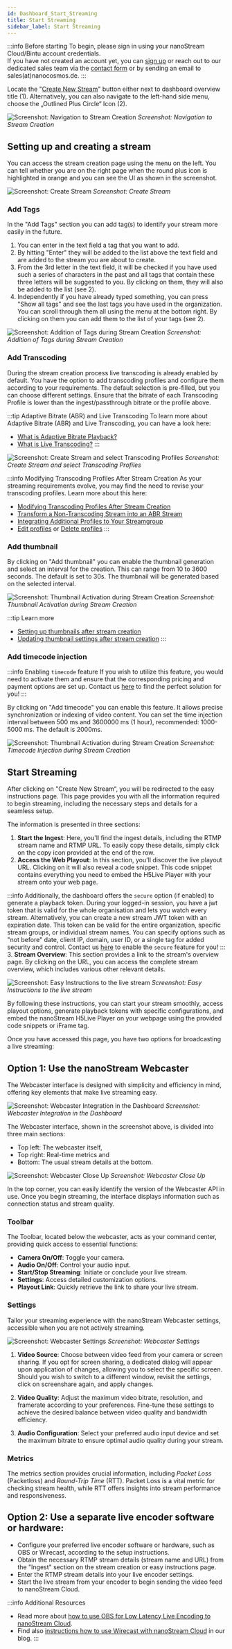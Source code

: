 ```yaml
---
id: Dashboard_Start_Streaming
title: Start Streaming
sidebar_label: Start Streaming
---
```


:::info Before starting
To begin, please sign in using your nanoStream Cloud/Bintu account credentials. <br/>
If you have not created an account yet, you can [sign up](https://dashboard.nanostream.cloud/auth?signup) or reach out to our dedicated sales team via the [contact form](https://www.nanocosmos.de/contact) or by sending an email to sales(at)nanocosmos.de.
:::

Locate the "[Create New Stream](https://dashboard.nanostream.cloud/stream/create)" button either next to dashboard overview title (1). Alternatively, you can also navigate to the left-hand side menu, choose the „Outlined Plus Circle“ Icon (2).

![Screenshot: Navigation to Stream Creation](../assets/cloud-frontend/cf-create-guide.jpg)
*Screenshot: Navigation to Stream Creation*

## Setting up and creating a stream

You can access the stream creation page using the menu on the left. You can tell whether you are on the right page when the round plus icon is highlighted in orange and you can see the UI as shown in the screenshot.

![Screenshot: Create Stream](../assets/cloud-frontend/cf-create-stream.png)
*Screenshot: Create Stream*

### Add Tags

In the "Add Tags" section you can add tag(s) to identify your stream more easily in the future. 
1. You can enter in the text field a tag that you want to add. 
2. By hitting "Enter" they will be added to the list above the text field and are added to the stream you are about to create.
3. From the 3rd letter in the text field, it will be checked if you have used such a series of characters in the past and all tags that contain these three letters will be suggested to you. By clicking on them, they will also be added to the list (see 2).
4. Independently if you have already typed something, you can press "Show all tags" and see the last tags you have used in the organization. You can scroll through them all using the menu at the bottom right. By clicking on them you can add them to the list of your tags (see 2).

![Screenshot: Addition of Tags during Stream Creation](../assets/cloud-frontend/cf-add-tags-steps.jpg)
*Screenshot: Addition of Tags during Stream Creation*

### Add Transcoding

During the stream creation process live transcoding is already enabled by default. You have the option to add transcoding profiles and configure them according to your requirements. The default selection is pre-filled, but you can choose different settings. Ensure that the bitrate of each Transcoding Profile is lower than the ingest/passthrough bitrate or the profile above.

:::tip Adaptive Bitrate (ABR) and Live Transcoding
To learn more about Adaptive Bitrate (ABR) and Live Transcoding, you can have a look here:
- [What is Adaptive Bitrate Playback?](Dashboard_ABR_Transcoding#what-is-adaptive-bitrate-playback)
- [What is Live Transcoding?](Dashboard_ABR_Transcoding#what-is-live-transcoding)
:::

![Screenshot: Create Stream and select Transcoding Profiles](../assets/cloud-frontend/cf-abr-stream.png)
*Screenshot: Create Stream and select Transcoding Profiles*

:::info Modifying Transcoding Profiles After Stream Creation
As your streaming requirements evolve, you may find the need to revise your transcoding profiles. Learn more about this here:
- [Modifying Transcoding Profiles After Stream Creation](Dashboard_ABR_Transcoding#modifying-transcoding-profiles-after-stream-creation)
- [Transform a Non-Transcoding Stream into an ABR Stream](Dashboard_ABR_Transcoding#transform-a-non-transcoding-stream-into-an-abr-stream)
- [Integrating Additional Profiles to Your Streamgroup](Dashboard_ABR_Transcoding#integrating-additional-profiles-to-your-streamgroup)
- [Edit profiles](Dashboard_ABR_Transcoding#edit-profiles) or [Delete profiles](Dashboard_ABR_Transcoding#delete-profiles)
:::

### Add thumbnail

By clicking on "Add thumbnail" you can enable the thumbnail generation and select an interval for the creation. This can range from 10 to 3600 seconds. The default is set to 30s. The thumbnail will be generated based on the selected interval.

![Screenshot: Thumbnail Activation during Stream Creation](../assets/cloud-frontend/cf-add-thumbnail.png)
*Screenshot: Thumbnail Activation during Stream Creation*

:::tip Learn more
- [Setting up thumbnails after stream creation](Dashboard_Thumbnail#setting-up-thumbnails)
- [Updating thumbnail settings after stream creation](Dashboard_Thumbnail#updating-settings)
:::

### Add timecode injection

:::info Enabling `timecode` feature
If you wish to utilize this feature, you would need to activate them and ensure that the corresponding pricing and payment options are set up. 
Contact us [here](https://www.nanocosmos.de/contact) to find the perfect solution for you!
:::

By clicking on "Add timecode" you can enable this feature. It allows precise synchronization or indexing of video content. You can set the time injection interval between 500 ms and 3600000 ms (1 hour), recommended: 1000-5000 ms. The default is 2000ms. 

![Screenshot: Thumbnail Activation during Stream Creation](../assets/cloud-frontend/cf-timecode.jpg)
*Screenshot: Timecode Injection during Stream Creation*


## Start Streaming

After clicking on "Create New Stream“, you will be redirected to the easy instructions page. This page provides you with all the information required to begin streaming, including the necessary steps and details for a seamless setup.

The information is presented in three sections:

1. **Start the Ingest**: Here, you'll find the ingest details, including the RTMP stream name and RTMP URL. To easily copy these details, simply click on the copy icon provided at the end of the row.
2. **Access the Web Playout**: In this section, you'll discover the live playout URL. Clicking on it will also reveal a code snippet. This code snippet contains everything you need to embed the H5Live Player with your stream onto your web page.

:::info
Additionally, the dashboard offers the `secure` option (if enabled) to generate a playback token. During your logged-in session, you have a jwt token that is valid for the whole organisation and lets you watch every stream. Alternatively, you can create a new stream JWT token with an expiration date. This token can be valid for the entire organization, specific stream groups, or individual stream names. You can specify options such as "not before" date, client IP, domain, user ID, or a single tag for added security and control. Contact us [here](https://www.nanocosmos.de/contact) to enable the `secure` feature for you!
:::
3. **Stream Overview**: This section provides a link to the stream's overview page. By clicking on the URL, you can access the complete stream overview, which includes various other relevant details.

![Screenshot: Easy Instructions to the live stream](../assets/cloud-frontend/cf-instructions.jpg)
*Screenshot: Easy Instructions to the live stream*

By following these instructions, you can start your stream smoothly, access playout options, generate playback tokens with specific configurations, and embed the nanoStream H5Live Player on your webpage using the provided code snippets or iFrame tag.

Once you have accessed this page, you have two options for broadcasting a live streaming:

## Option 1: Use the nanoStream Webcaster

The Webcaster interface is designed with simplicity and efficiency in mind, offering key elements that make live streaming easy.

![Screenshot: Webcaster Integration in the Dashboard](../assets/cloud-frontend/cf-webrtc.jpg)
*Screenshot: Webcaster Integration in the Dashboard*

The Webcaster interface, shown in the screenshot above, is divided into three main sections: 
- Top left: The webcaster itself,
- Top right: Real-time metrics and
- Bottom: The usual stream details at the bottom.

![Screenshot: Webcaster Close Up](../assets/cloud-frontend/cf-webrtc-closeup.png)
*Screenshot: Webcaster Close Up*

In the top corner, you can easily identify the version of the Webcaster API in use. Once you begin streaming, the interface displays information such as connection status and stream quality.

### Toolbar

The Toolbar, located below the webcaster, acts as your command center, providing quick access to essential functions:

- **Camera On/Off**: Toggle your camera.
- **Audio On/Off**: Control your audio input.
- **Start/Stop Streaming**: Initiate or conclude your live stream.
- **Settings**: Access detailed customization options.
- **Playout Link**: Quickly retrieve the link to share your live stream.

### Settings

Tailor your streaming experience with the nanoStream Webcaster settings, accessible when you are not actively streaming.

![Screenshot: Webcaster Settings](../assets/cloud-frontend/cf-webrtc-settings.png)
*Screenshot: Webcaster Settings*

1. **Video Source**: Choose between video feed from your camera or screen sharing. If you opt for screen sharing, a dedicated dialog will appear upon application of changes, allowing you to select the specific screen. Should you wish to switch to a different window, revisit the settings, click on screenshare again, and apply changes.

2. **Video Quality**: Adjust the maximum video bitrate, resolution, and framerate according to your preferences. Fine-tune these settings to achieve the desired balance between video quality and bandwidth efficiency.

3. **Audio Configuration**: Select your preferred audio input device and set the maximum bitrate to ensure optimal audio quality during your stream.

### Metrics

The metrics section provides crucial information, including *Packet Loss* (Packetloss) and *Round-Trip Time* (RTT). Packet Loss is a vital metric for checking stream health, while RTT offers insights into stream performance and responsiveness.


## Option 2: Use a separate live encoder software or hardware:

- Configure your preferred live encoder software or hardware, such as OBS or Wirecast, according to the setup instructions.
- Obtain the necessary RTMP stream details (stream name and URL) from the "Ingest" section on the stream creation or easy instructions page.
- Enter the RTMP stream details into your live encoder settings.
- Start the live stream from your encoder to begin sending the video feed to nanoStream Cloud.

:::info Additional Resources
- Read more about [how to use OBS for Low Latency Live Encoding to nanoStream Cloud](https://www.nanocosmos.de/blog/2019/03/how-to-use-obs-for-low-latency-live-encoding-to-nanostream-cloud/).
- Find also [instructions how to use Wirecast with nanoStream Cloud](https://www.nanocosmos.de/blog/2020/12/how-to-use-wirecast-with-nanostream-cloud-for-ultra-low-latency-live-streaming/) in our blog.
:::
